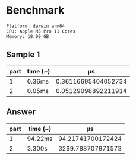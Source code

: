 # Benchmark

```
Platform: darwin arm64
CPU: Apple M3 Pro 11 Cores
Memory: 18.00 GB
```

## Sample 1

| part | time (~) | μs                  |
| ---- | -------- | ------------------- |
| 1    | 0.36ms   | 0.36116695404052734 |
| 2    | 0.05ms   | 0.05129098892211914 |

## Answer

| part | time (~) | μs                |
| ---- | -------- | ----------------- |
| 1    | 94.22ms  | 94.21741700172424 |
| 2    | 3.300s   | 3299.788707971573 |

